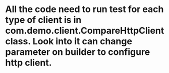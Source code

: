 # All the code need to run test for each type of client is in com.demo.client.CompareHttpClient class. Look into it can change parameter on builder to configure http client.
